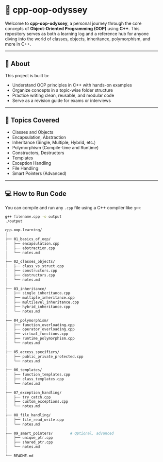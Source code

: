 # 🚀 cpp-oop-odyssey

Welcome to **cpp-oop-odyssey**, a personal journey through the core concepts of **Object-Oriented Programming (OOP)** using **C++**. This repository serves as both a learning log and a reference hub for anyone diving into the world of classes, objects, inheritance, polymorphism, and more in C++.

---

## 📘 About

This project is built to:
- Understand OOP principles in C++ with hands-on examples
- Organize concepts in a topic-wise folder structure
- Practice writing clean, reusable, and modular code
- Serve as a revision guide for exams or interviews

---

## 🧠 Topics Covered

- Classes and Objects
- Encapsulation, Abstraction
- Inheritance (Single, Multiple, Hybrid, etc.)
- Polymorphism (Compile-time and Runtime)
- Constructors, Destructors
- Templates
- Exception Handling
- File Handling
- Smart Pointers (Advanced)

---

## 💻 How to Run Code

You can compile and run any `.cpp` file using a C++ compiler like `g++`:

```bash
g++ filename.cpp -o output
./output

cpp-oop-learning/
│
├── 01_basics_of_oop/
│   ├── encapsulation.cpp
│   ├── abstraction.cpp
│   └── notes.md
│
├── 02_classes_objects/
│   ├── class_vs_struct.cpp
│   ├── constructors.cpp
│   ├── destructors.cpp
│   └── notes.md
│
├── 03_inheritance/
│   ├── single_inheritance.cpp
│   ├── multiple_inheritance.cpp
│   ├── multilevel_inheritance.cpp
│   ├── hybrid_inheritance.cpp
│   └── notes.md
│
├── 04_polymorphism/
│   ├── function_overloading.cpp
│   ├── operator_overloading.cpp
│   ├── virtual_functions.cpp
│   ├── runtime_polymorphism.cpp
│   └── notes.md
│
├── 05_access_specifiers/
│   ├── public_private_protected.cpp
│   └── notes.md
│
├── 06_templates/
│   ├── function_templates.cpp
│   ├── class_templates.cpp
│   └── notes.md
│
├── 07_exception_handling/
│   ├── try_catch.cpp
│   ├── custom_exceptions.cpp
│   └── notes.md
│
├── 08_file_handling/
│   ├── file_read_write.cpp
│   └── notes.md
│
├── 09_smart_pointers/        # Optional, advanced
│   ├── unique_ptr.cpp
│   ├── shared_ptr.cpp
│   └── notes.md
│
└── README.md

